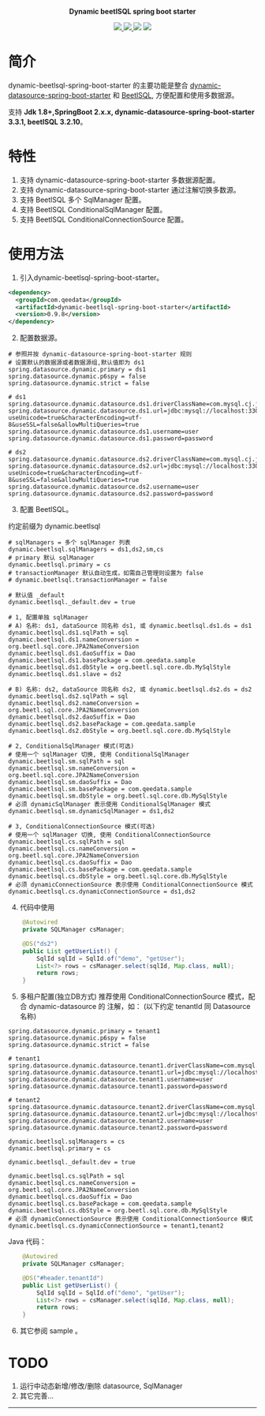 <p align="center">
	<strong>Dynamic beetlSQL spring boot starter</strong>
</p>

<p align="center">
    <a href="http://mvnrepository.com/artifact/com.qeedata/dynamic-beetlsql-spring-boot-starter" target="_blank">
        <img src="https://img.shields.io/maven-central/v/com.qeedata/dynamic-beetlsql-spring-boot-starter.svg" >
    </a>
    <a href="http://www.apache.org/licenses/LICENSE-2.0.html" target="_blank">
        <img src="http://img.shields.io/:license-apache-brightgreen.svg" >
    </a>
    <a>
        <img src="https://img.shields.io/badge/JDK-1.8+-green.svg" >
    </a>
    <a>
        <img src="https://img.shields.io/badge/springBoot-2.x.x-green.svg" >
    </a>
</p>

# 简介

dynamic-beetlsql-spring-boot-starter 的主要功能是整合 [dynamic-datasource-spring-boot-starter](https://gitee.com/baomidou/dynamic-datasource-spring-boot-starter) 和 [BeetlSQL](https://gitee.com/xiandafu/beetlsql), 方便配置和使用多数据源。

支持 **Jdk 1.8+,SpringBoot 2.x.x, dynamic-datasource-spring-boot-starter 3.3.1, beetlSQL 3.2.10**。

# 特性

1. 支持 dynamic-datasource-spring-boot-starter 多数据源配置。
2. 支持 dynamic-datasource-spring-boot-starter 通过注解切换多数源。 
3. 支持 BeetlSQL 多个 SqlManager 配置。
4. 支持 BeetlSQL ConditionalSqlManager 配置。
5. 支持 BeetlSQL ConditionalConnectionSource 配置。


# 使用方法

1. 引入dynamic-beetlsql-spring-boot-starter。

```xml
<dependency>
  <groupId>com.qeedata</groupId>
  <artifactId>dynamic-beetlsql-spring-boot-starter</artifactId>
  <version>0.9.8</version>
</dependency>
```
2. 配置数据源。

```properties
# 参照并按 dynamic-datasource-spring-boot-starter 规则
# 设置默认的数据源或者数据源组,默认值即为 ds1
spring.datasource.dynamic.primary = ds1
spring.datasource.dynamic.p6spy = false
spring.datasource.dynamic.strict = false

# ds1
spring.datasource.dynamic.datasource.ds1.driverClassName=com.mysql.cj.jdbc.Driver
spring.datasource.dynamic.datasource.ds1.url=jdbc:mysql://localhost:3306/db1?useUnicode=true&characterEncoding=utf-8&useSSL=false&allowMultiQueries=true
spring.datasource.dynamic.datasource.ds1.username=user
spring.datasource.dynamic.datasource.ds1.password=password

# ds2
spring.datasource.dynamic.datasource.ds2.driverClassName=com.mysql.cj.jdbc.Driver
spring.datasource.dynamic.datasource.ds2.url=jdbc:mysql://localhost:3306/db2?useUnicode=true&characterEncoding=utf-8&useSSL=false&allowMultiQueries=true
spring.datasource.dynamic.datasource.ds2.username=user
spring.datasource.dynamic.datasource.ds2.password=password
```

3. 配置 BeetlSQL。

约定前缀为 dynamic.beetlsql

```properties
# sqlManagers = 多个 sqlManager 列表
dynamic.beetlsql.sqlManagers = ds1,ds2,sm,cs
# primary 默认 sqlManager
dynamic.beetlsql.primary = cs
# transactionManager 默认自动生成，如需自己管理则设置为 false
# dynamic.beetlsql.transactionManager = false

# 默认值 _default
dynamic.beetlsql._default.dev = true

# 1, 配置单独 sqlManager
# A) 名称: ds1, dataSource 同名称 ds1, 或 dynamic.beetlsql.ds1.ds = ds1
dynamic.beetlsql.ds1.sqlPath = sql
dynamic.beetlsql.ds1.nameConversion = org.beetl.sql.core.JPA2NameConversion
dynamic.beetlsql.ds1.daoSuffix = Dao
dynamic.beetlsql.ds1.basePackage = com.qeedata.sample
dynamic.beetlsql.ds1.dbStyle = org.beetl.sql.core.db.MySqlStyle
dynamic.beetlsql.ds1.slave = ds2

# B) 名称: ds2, dataSource 同名称 ds2, 或 dynamic.beetlsql.ds2.ds = ds2
dynamic.beetlsql.ds2.sqlPath = sql
dynamic.beetlsql.ds2.nameConversion = org.beetl.sql.core.JPA2NameConversion
dynamic.beetlsql.ds2.daoSuffix = Dao
dynamic.beetlsql.ds2.basePackage = com.qeedata.sample
dynamic.beetlsql.ds2.dbStyle = org.beetl.sql.core.db.MySqlStyle

# 2, ConditionalSqlManager 模式(可选) 
# 使用一个 sqlManager 切换, 使用 ConditionalSqlManager
dynamic.beetlsql.sm.sqlPath = sql
dynamic.beetlsql.sm.nameConversion = org.beetl.sql.core.JPA2NameConversion
dynamic.beetlsql.sm.daoSuffix = Dao
dynamic.beetlsql.sm.basePackage = com.qeedata.sample
dynamic.beetlsql.sm.dbStyle = org.beetl.sql.core.db.MySqlStyle
# 必须 dynamicSqlManager 表示使用 ConditionalSqlManager 模式
dynamic.beetlsql.sm.dynamicSqlManager = ds1,ds2

# 3, ConditionalConnectionSource 模式(可选) 
# 使用一个 sqlManager 切换, 使用 ConditionalConnectionSource
dynamic.beetlsql.cs.sqlPath = sql
dynamic.beetlsql.cs.nameConversion = org.beetl.sql.core.JPA2NameConversion
dynamic.beetlsql.cs.daoSuffix = Dao
dynamic.beetlsql.cs.basePackage = com.qeedata.sample
dynamic.beetlsql.cs.dbStyle = org.beetl.sql.core.db.MySqlStyle
# 必须 dynamicConnectionSource 表示使用 ConditionalConnectionSource 模式
dynamic.beetlsql.cs.dynamicConnectionSource = ds1,ds2
```
4. 代码中使用

```java
    @Autowired
    private SQLManager csManager;

    @DS("ds2")
    public List getUserList() {
        SqlId sqlId = SqlId.of("demo", "getUser");
        List<?> rows = csManager.select(sqlId, Map.class, null);
        return rows;
    }
```

5. 多租户配置(独立DB方式)
推荐使用 ConditionalConnectionSource 模式，配合 dynamic-datasource 的 注解，如：
(以下约定 tenantId 同 Datasource 名称)

```properties
spring.datasource.dynamic.primary = tenant1
spring.datasource.dynamic.p6spy = false
spring.datasource.dynamic.strict = false

# tenant1
spring.datasource.dynamic.datasource.tenant1.driverClassName=com.mysql.cj.jdbc.Driver
spring.datasource.dynamic.datasource.tenant1.url=jdbc:mysql://localhost:3306/db1
spring.datasource.dynamic.datasource.tenant1.username=user
spring.datasource.dynamic.datasource.tenant1.password=password

# tenant2
spring.datasource.dynamic.datasource.tenant2.driverClassName=com.mysql.cj.jdbc.Driver
spring.datasource.dynamic.datasource.tenant2.url=jdbc:mysql://localhost:3306/db2
spring.datasource.dynamic.datasource.tenant2.username=user
spring.datasource.dynamic.datasource.tenant2.password=password

dynamic.beetlsql.sqlManagers = cs
dynamic.beetlsql.primary = cs

dynamic.beetlsql._default.dev = true

dynamic.beetlsql.cs.sqlPath = sql
dynamic.beetlsql.cs.nameConversion = org.beetl.sql.core.JPA2NameConversion
dynamic.beetlsql.cs.daoSuffix = Dao
dynamic.beetlsql.cs.basePackage = com.qeedata.sample
dynamic.beetlsql.cs.dbStyle = org.beetl.sql.core.db.MySqlStyle
# 必须 dynamicConnectionSource 表示使用 ConditionalConnectionSource 模式
dynamic.beetlsql.cs.dynamicConnectionSource = tenant1,tenant2
```

Java 代码：
```java
    @Autowired
    private SQLManager csManager;

    @DS("#header.tenantId")
    public List getUserList() {
        SqlId sqlId = SqlId.of("demo", "getUser");
        List<?> rows = csManager.select(sqlId, Map.class, null);
        return rows;
    }
```

6. 其它参阅 sample 。

# TODO
1. 运行中动态新增/修改/删除 datasource, SqlManager
2. 其它完善...

---
